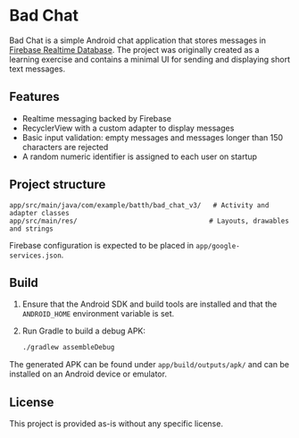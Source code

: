 # Bad Chat

Bad Chat is a simple Android chat application that stores messages in
[Firebase Realtime Database](https://firebase.google.com/docs/database).
The project was originally created as a learning exercise and contains a
minimal UI for sending and displaying short text messages.

## Features

- Realtime messaging backed by Firebase
- RecyclerView with a custom adapter to display messages
- Basic input validation: empty messages and messages longer than
  150 characters are rejected
- A random numeric identifier is assigned to each user on startup

## Project structure

```
app/src/main/java/com/example/batth/bad_chat_v3/   # Activity and adapter classes
app/src/main/res/                                 # Layouts, drawables and strings
```

Firebase configuration is expected to be placed in `app/google-services.json`.

## Build

1. Ensure that the Android SDK and build tools are installed and that the
   `ANDROID_HOME` environment variable is set.
2. Run Gradle to build a debug APK:

   ```bash
   ./gradlew assembleDebug
   ```

The generated APK can be found under `app/build/outputs/apk/` and can be
installed on an Android device or emulator.

## License

This project is provided as-is without any specific license.

